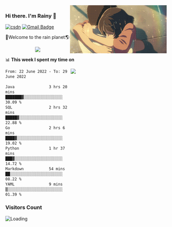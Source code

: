<img  align='right' height="150" src="https://github.com/LikeRainDay/LikeRainDay/blob/master/pic/img_rain_1.gif?raw=true">



### Hi there. I'm Rainy :lemon:

[![csdn](https://img.shields.io/badge/-csdn-c14438?style=flat-square&logo=c&logoColor=white)](https://blog.csdn.net/qq_15807167)
[![Gmail Badge](https://img.shields.io/badge/-gmail-c14438?style=flat-square&logo=Gmail&logoColor=white&link=mailto:houshuai0816@gmail.com)](mailto:houshuai0816@gmail.com)

🚀Welcome to the rain planet🌎

<center>
<img align='center'  src="https://source.unsplash.com/random/1200x600">
</center>

📊 **This week I spent my time on**

<img align='right'   width="300" src="https://github-readme-stats.vercel.app/api?username=LikeRainDay&show_icons=true&title_color=fff&icon_color=79ff97&text_color=9f9f9f&bg_color=151515">

<!--START_SECTION:waka-->

```text
From: 22 June 2022 - To: 29 June 2022

Java               3 hrs 20 mins   ███████▓░░░░░░░░░░░░░░░░░   30.09 %
SQL                2 hrs 32 mins   █████▓░░░░░░░░░░░░░░░░░░░   22.88 %
Go                 2 hrs 6 mins    ████▓░░░░░░░░░░░░░░░░░░░░   19.02 %
Python             1 hr 37 mins    ███▓░░░░░░░░░░░░░░░░░░░░░   14.72 %
Markdown           54 mins         ██░░░░░░░░░░░░░░░░░░░░░░░   08.22 %
YAML               9 mins          ▒░░░░░░░░░░░░░░░░░░░░░░░░   01.39 %
```

<!--END_SECTION:waka-->

### Visitors Count
<img align="left" src = "https://profile-counter.glitch.me/LikeRainDay/count.svg" alt ="Loading">

